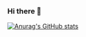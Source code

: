 ### Hi there 👋
[![Anurag's GitHub stats](https://github-readme-stats.vercel.app/api?username=LickSun)](https://github.com/anuraghazra/github-readme-stats)

<!--
**LickSun/LickSun** is a ✨ _special_ ✨ repository because its `README.md` (this file) appears on your GitHub profile.

Here are some ideas to get you started:

- 🔭 I’m currently working on ...
- 🌱 I’m currently learning ...
- 👯 I’m looking to collaborate on ...
- 🤔 I’m looking for help with ...
- 💬 Ask me about ...
- 📫 How to reach me: ...
- 😄 Pronouns: ...
- ⚡ Fun fact: ...
-->

